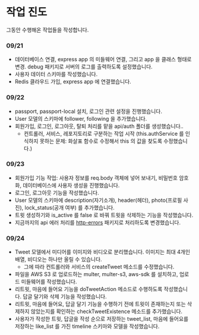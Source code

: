 # 작업 진도

그동안 수행해온 작업들을 작성합니다.

### 09/21

- 데이터베이스 연결, express app 의 미들웨어 연결, 그리고 app 을 클래스 형태로 변경. debug 패키지로 서버의 로그를 출력하도록 설정했습니다.
- 사용자 데이터 스키마를 작성했습니다.
- Redis 클라우드 가입, express app 에 연결했습니다.

### 09/22

- passport, passport-local 설치, 로그인 관련 설정을 진행했습니다.
- User 모델의 스키마에 follower, following 을 추가했습니다.
- 회원가입, 로그인, 로그아웃, 탈퇴 처리를 맡을 api/auth 폴더를 생성했습니다..
  - 컨트롤러, 서비스, 레포지토리로 구분하는 작업 시작 (this.authService 를 인식하지 못하는 문제: 화살표 함수로 수정해서 this 의 값을 찾도록 수정했습니다.)

### 09/23

- 회원가입 기능 작업: 사용자 정보를 req.body 객체에 넣어 보내기, 비밀번호 암호화, 데이터베이스에 사용자 생성을 진행했습니다.
- 로그인, 로그아웃 기능을 작성했습니다.
- User 모델의 스키마에 description(자기소개), header(헤더), photo(프로필 사진), lock_status(공개 여부) 를 추가했습니다.
- 트윗 생성하기와 is_active 를 false 로 바꿔 트윗을 삭제하는 기능을 작성했습니다.
- 지금까지의 api 에러 처리를 [http-errors](https://www.npmjs.com/package/http-errors) 패키지로 처리하도록 변경했습니다.

### 09/24

- Tweet 모델에서 미디어를 이미지와 비디오로 분리했습니다. 이미지는 최대 4개인 배열, 비디오는 하나만 올릴 수 있습니다.
  - 그에 따라 컨트롤러와 서비스의 createTweet 메소드를 수정했습니다.
- 파일을 AWS S3 로 업로드하는 multer, multer-s3, aws-sdk 를 설치하고, 업로드 미들웨어를 작성했습니다.
- 리트윗, 마음에 들어요 기능을 doTweetAction 메소드로 수행하도록 작성했습니다. 답글 달기와 삭제 기능을 작성했습니다.
- 리트윗, 마음에 들어요, 답글 달기 기능을 수행하기 전에 트윗이 존재하는지 또는 삭제하지 않았는지를 확인하는 checkTweetExistence 메소드를 추가했습니다.
- 사용자가 작성한 트윗, 답글을 작성 순으로 저장하는 tweet_list, 마음에 들어요를 저장하는 like_list 를 가진 timeline 스키마와 모델을 작성했습니다.
